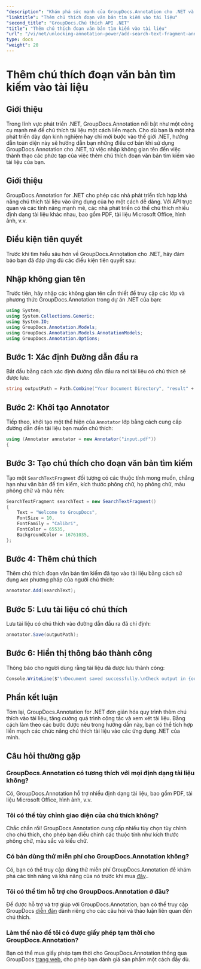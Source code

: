 ```yaml
---
"description": "Khám phá sức mạnh của GroupDocs.Annotation cho .NET và dễ dàng thêm chức năng chú thích tài liệu vào ứng dụng của bạn."
"linktitle": "Thêm chú thích đoạn văn bản tìm kiếm vào tài liệu"
"second_title": "GroupDocs.Chú thích API .NET"
"title": "Thêm chú thích đoạn văn bản tìm kiếm vào tài liệu"
"url": "/vi/net/unlocking-annotation-power/add-search-text-fragment-annotation/"
type: docs
"weight": 20
---
```


# Thêm chú thích đoạn văn bản tìm kiếm vào tài liệu

## Giới thiệu
Trong lĩnh vực phát triển .NET, GroupDocs.Annotation nổi bật như một công cụ mạnh mẽ để chú thích tài liệu một cách liền mạch. Cho dù bạn là một nhà phát triển dày dạn kinh nghiệm hay chỉ mới bước vào thế giới .NET, hướng dẫn toàn diện này sẽ hướng dẫn bạn những điều cơ bản khi sử dụng GroupDocs.Annotation cho .NET, từ việc nhập không gian tên đến việc thành thạo các phức tạp của việc thêm chú thích đoạn văn bản tìm kiếm vào tài liệu của bạn.
## Giới thiệu
GroupDocs.Annotation for .NET cho phép các nhà phát triển tích hợp khả năng chú thích tài liệu vào ứng dụng của họ một cách dễ dàng. Với API trực quan và các tính năng mạnh mẽ, các nhà phát triển có thể chú thích nhiều định dạng tài liệu khác nhau, bao gồm PDF, tài liệu Microsoft Office, hình ảnh, v.v.
## Điều kiện tiên quyết
Trước khi tìm hiểu sâu hơn về GroupDocs.Annotation cho .NET, hãy đảm bảo bạn đã đáp ứng đủ các điều kiện tiên quyết sau:

## Nhập không gian tên
Trước tiên, hãy nhập các không gian tên cần thiết để truy cập các lớp và phương thức GroupDocs.Annotation trong dự án .NET của bạn:
```csharp
using System;
using System.Collections.Generic;
using System.IO;
using GroupDocs.Annotation.Models;
using GroupDocs.Annotation.Models.AnnotationModels;
using GroupDocs.Annotation.Options;
```
## Bước 1: Xác định Đường dẫn đầu ra
Bắt đầu bằng cách xác định đường dẫn đầu ra nơi tài liệu có chú thích sẽ được lưu:
```csharp
string outputPath = Path.Combine("Your Document Directory", "result" + Path.GetExtension("input.pdf"));
```
## Bước 2: Khởi tạo Annotator
Tiếp theo, khởi tạo một thể hiện của `Annotator` lớp bằng cách cung cấp đường dẫn đến tài liệu bạn muốn chú thích:
```csharp
using (Annotator annotator = new Annotator("input.pdf"))
{
```
## Bước 3: Tạo chú thích cho đoạn văn bản tìm kiếm
Tạo một `SearchTextFragment` đối tượng có các thuộc tính mong muốn, chẳng hạn như văn bản để tìm kiếm, kích thước phông chữ, họ phông chữ, màu phông chữ và màu nền:
```csharp
SearchTextFragment searchText = new SearchTextFragment()
{
    Text = "Welcome to GroupDocs",
    FontSize = 10,
    FontFamily = "Calibri",
    FontColor = 65535,
    BackgroundColor = 16761035,
};
```
## Bước 4: Thêm chú thích
Thêm chú thích đoạn văn bản tìm kiếm đã tạo vào tài liệu bằng cách sử dụng `Add` phương pháp của người chú thích:
```csharp
annotator.Add(searchText);
```
## Bước 5: Lưu tài liệu có chú thích
Lưu tài liệu có chú thích vào đường dẫn đầu ra đã chỉ định:
```csharp
annotator.Save(outputPath);
```
## Bước 6: Hiển thị thông báo thành công
Thông báo cho người dùng rằng tài liệu đã được lưu thành công:
```csharp
Console.WriteLine($"\nDocument saved successfully.\nCheck output in {outputPath}.");
```

## Phần kết luận
Tóm lại, GroupDocs.Annotation for .NET đơn giản hóa quy trình thêm chú thích vào tài liệu, tăng cường quá trình cộng tác và xem xét tài liệu. Bằng cách làm theo các bước được nêu trong hướng dẫn này, bạn có thể tích hợp liền mạch các chức năng chú thích tài liệu vào các ứng dụng .NET của mình.
## Câu hỏi thường gặp
### GroupDocs.Annotation có tương thích với mọi định dạng tài liệu không?
Có, GroupDocs.Annotation hỗ trợ nhiều định dạng tài liệu, bao gồm PDF, tài liệu Microsoft Office, hình ảnh, v.v.
### Tôi có thể tùy chỉnh giao diện của chú thích không?
Chắc chắn rồi! GroupDocs.Annotation cung cấp nhiều tùy chọn tùy chỉnh cho chú thích, cho phép bạn điều chỉnh các thuộc tính như kích thước phông chữ, màu sắc và kiểu chữ.
### Có bản dùng thử miễn phí cho GroupDocs.Annotation không?
Có, bạn có thể truy cập dùng thử miễn phí GroupDocs.Annotation để khám phá các tính năng và khả năng của nó trước khi mua [đây](https://releases.groupdocs.com/)..
### Tôi có thể tìm hỗ trợ cho GroupDocs.Annotation ở đâu?
Để được hỗ trợ và trợ giúp với GroupDocs.Annotation, bạn có thể truy cập GroupDocs [diễn đàn](https://forum.groupdocs.com/c/annotation/10) dành riêng cho các câu hỏi và thảo luận liên quan đến chú thích.
### Làm thế nào để tôi có được giấy phép tạm thời cho GroupDocs.Annotation?
Bạn có thể mua giấy phép tạm thời cho GroupDocs.Annotation thông qua GroupDocs [trang web](https://purchase.groupdocs.com/temporary-license/), cho phép bạn đánh giá sản phẩm một cách đầy đủ.